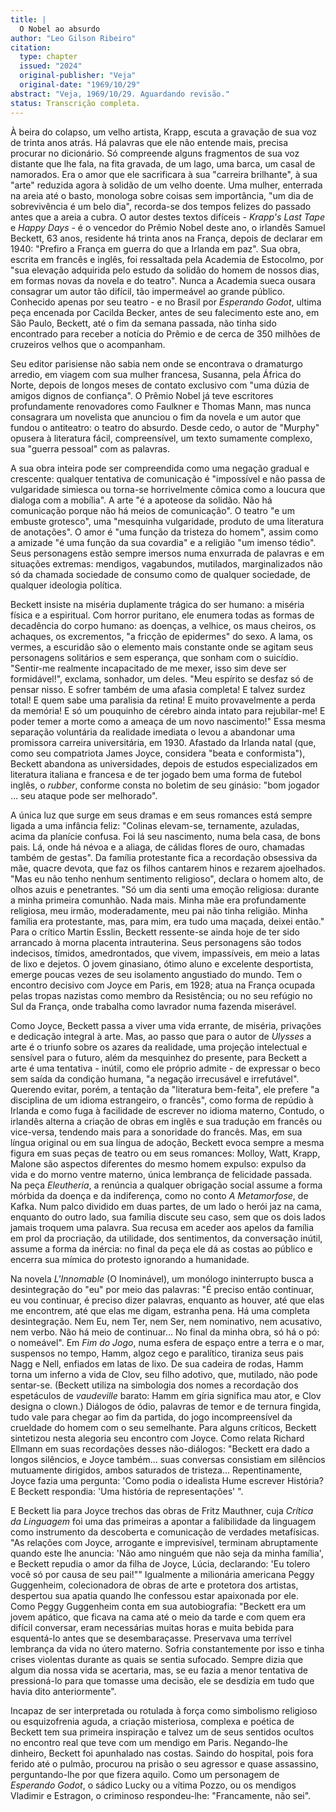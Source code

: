 ```yaml
---
title: |
  O Nobel ao absurdo
author: "Leo Gilson Ribeiro"
citation:
  type: chapter
  issued: "2024"
  original-publisher: "Veja"
  original-date: "1969/10/29"
abstract: "Veja, 1969/10/29. Aguardando revisão."
status: Transcrição completa.
---
```


À beira do colapso, um velho artista, Krapp, escuta a gravação de sua voz de trinta anos atrás. Há palavras que ele não entende mais, precisa procurar no dicionário. Só compreende alguns fragmentos de sua voz distante que lhe fala, na fita gravada, de um lago, uma barca, um casal de namorados. Era o amor que ele sacrificara à sua "carreira brilhante", à sua "arte" reduzida agora à solidão de um velho doente. Uma mulher, enterrada na areia até o basto, monologa sobre coisas sem importância, "um dia de sobrevivência é um belo dia", recorda-se dos tempos felizes do passado antes que a areia a cubra. O autor destes textos difíceis - *Krapp's Last Tape* e *Happy Days* - é o vencedor do Prêmio Nobel deste ano, o irlandês Samuel Beckett, 63 anos, residente há trinta anos na França, depois de declarar em 1940: "Prefiro a França em guerra do que a Irlanda em paz". Sua obra, escrita em francês e inglês, foi ressaltada pela Academia de Estocolmo, por "sua elevação adquirida pelo estudo da solidão do homem de nossos dias, em formas novas da novela e do teatro". Nunca a Academia sueca ousara consagrar um autor tão difícil, tão impermeável ao grande público. Conhecido apenas por seu teatro - e no Brasil por *Esperando Godot*, ultima peça encenada por Cacilda Becker, antes de seu falecimento este ano, em São Paulo, Beckett, até o fim da semana passada, não tinha sido encontrado para receber a notícia do Prêmio e de cerca de 350 milhões de cruzeiros velhos que o acompanham.

Seu editor parisiense não sabia nem onde se encontrava o dramaturgo arredio, em viagem com sua mulher francesa, Susanna, pela África do Norte, depois de longos meses de contato exclusivo com "uma dúzia de amigos dignos de confiança". O Prêmio Nobel já teve escritores profundamente renovadores como Faulkner e Thomas Mann, mas nunca consagrara um novelista que anunciou o fim da novela e um autor que fundou o antiteatro: o teatro do absurdo. Desde cedo, o autor de "Murphy" opusera à literatura fácil, compreensível, um texto sumamente complexo, sua "guerra pessoal" com as palavras.

A sua obra inteira pode ser compreendida como uma negação gradual e crescente: qualquer tentativa de comunicação é "impossível e não passa de vulgaridade simiesca ou torna-se horrivelmente cômica como a loucura que dialoga com a mobília". A arte "é a apoteose da solidão. Não há comunicação porque não há meios de comunicação". O teatro "e um embuste grotesco", uma "mesquinha vulgaridade, produto de uma literatura de anotações". O amor é "uma função da tristeza do homem", assim como a amizade "é uma função da sua covardia" e a religião "um imenso tédio". Seus personagens estão sempre imersos numa enxurrada de palavras e em situações extremas: mendigos, vagabundos, mutilados, marginalizados não só da chamada sociedade de consumo como de qualquer sociedade, de qualquer ideologia política.

Beckett insiste na miséria duplamente trágica do ser humano: a miséria física e a espiritual. Com horror puritano, ele enumera todas as formas de decadência do corpo humano: as doenças, a velhice, os maus cheiros, os achaques, os excrementos, "a fricção de epidermes" do sexo. A lama, os vermes, a escuridão são o elemento mais constante onde se agitam seus personagens solitários e sem esperança, que sonham com o suicídio. "Sentir-me realmente incapacitado de me mexer, isso sim deve ser formidável!", exclama, sonhador, um deles. "Meu espírito se desfaz só de pensar nisso. E sofrer também de uma afasia completa! E talvez surdez total! E quem sabe uma paralisia da retina! E muito provavelmente a perda da memória! E só um pouquinho de cérebro ainda intato para rejubilar-me! E poder temer a morte como a ameaça de um novo nascimento!" Essa mesma separação voluntária da realidade imediata o levou a abandonar uma promissora carreira universitária, em 1930. Afastado da Irlanda natal (que, como seu compatriota James Joyce, considera "beata e conformista"), Beckett abandona as universidades, depois de estudos especializados em literatura italiana e francesa e de ter jogado bem uma forma de futebol inglês, o *rubber*, conforme consta no boletim de seu ginásio: "bom jogador \... seu ataque pode ser melhorado".

A única luz que surge em seus dramas e em seus romances está sempre ligada a uma infância feliz: "Colinas elevam-se, ternamente, azuladas, acima da planície confusa. Foi lá seu nascimento, numa bela casa, de bons pais. Lá, onde há névoa e a aliaga, de cálidas flores de ouro, chamadas também de gestas". Da família protestante fica a recordação obsessiva da mãe, quacre devota, que faz os filhos cantarem hinos e rezarem ajoelhados. "Mas eu não tenho nenhum sentimento religioso", declara o homem alto, de olhos azuis e penetrantes. "Só um dia senti uma emoção religiosa: durante a minha primeira comunhão. Nada mais. Minha mãe era profundamente religiosa, meu irmão, moderadamente, meu pai não tinha religião. Minha família era protestante, mas, para mim, era tudo uma maçada, deixei então." Para o crítico Martin Esslin, Beckett ressente-se ainda hoje de ter sido arrancado à morna placenta intrauterina. Seus personagens são todos indecisos, tímidos, amedrontados, que vivem, impassíveis, em meio a latas de lixo e dejetos. O jovem ginasiano, ótimo aluno e excelente desportista, emerge poucas vezes de seu isolamento angustiado do mundo. Tem o encontro decisivo com Joyce em Paris, em 1928; atua na França ocupada pelas tropas nazistas como membro da Resistência; ou no seu refúgio no Sul da França, onde trabalha como lavrador numa fazenda miserável.

Como Joyce, Весkett passa a viver uma vida errante, de miséria, privações e dedicação integral à arte. Mas, ao passo que para o autor de *Ulysses* a arte é o triunfo sobre os azares da realidade, uma projeção intelectual e sensível para o futuro, além da mesquinhez do presente, para Beckett a arte é uma tentativa - inútil, como ele próprio admite - de expressar o beco sem saída da condição humana, "a negação irrecusável e irrefutável". Querendo evitar, porém, a tentação da "literatura bem-feita", ele prefere "a disciplina de um idioma estrangeiro, o francês", como forma de repúdio à Irlanda e como fuga à facilidade de escrever no idioma materno, Contudo, o irlandês alterna a criação de obras em inglês e sua tradução em francês ou vice-versa, tendendo mais para a sonoridade do francês. Mas, em sua língua original ou em sua língua de adoção, Beckett evoca sempre a mesma figura em suas peças de teatro ou em seus romances: Molloy, Watt, Krapp, Malone são aspectos diferentes do mesmo homem expulso: expulso da vida e do morno ventre materno, única lembrança de felicidade passada. Na peça *Eleutheria*, a renúncia a qualquer obrigação social assume a forma mórbida da doença e da indiferença, como no conto *A Metamorfose*, de Kafka. Num palco dividido em duas partes, de um lado o herói jaz na cama, enquanto do outro lado, sua família discute seu caso, sem que os dois lados jamais troquem uma palavra. Sua recusa em aceder aos apelos da família em prol da procriação, da utilidade, dos sentimentos, da conversação inútil, assume a forma da inércia: no final da peça ele dá as costas ao público e encerra sua mímica do protesto ignorando a humanidade.

Na novela *L'Innomable* (O Inominável), um monólogo ininterrupto busca a desintegração do "eu" por meio das palavras: "É preciso então continuar, eu vou continuar, é preciso dizer palavras, enquanto as houver, até que elas me encontrem, até que elas me digam, estranha pena. Há uma completa desintegração. Nem Eu, nem Ter, nem Ser, nem nominativo, nem acusativo, nem verbo. Não há meio de continuar\... No final da minha obra, só há o pó: o nomeável". Em *Fim do Jogo*, numa esfera de espaço entre a terra e o mar, suspensos no tempo, Hamm, algoz cego e paralítico, tiraniza seus pais Nagg e Nell, enfiados em latas de lixo. De sua cadeira de rodas, Hamm torna um inferno a vida de Clov, seu filho adotivo, que, mutilado, não pode sentar-se. (Beckett utiliza na simbologia dos nomes a recordação dos espetáculos de *vaudeville* barato: Hamm em gíria significa mau ator, e Clov designa o clown.) Diálogos de ódio, palavras de temor e de ternura fingida, tudo vale para chegar ao fim da partida, do jogo incompreensível da crueldade do homem com o seu semelhante. Para alguns críticos, Beckett sintetizou nesta alegoria seu encontro com Joyce. Como relata Richard Ellmann em suas recordações desses não-diálogos: "Beckett era dado a longos silêncios, e Joyce também\... suas conversas consistiam em silêncios mutuamente dirigidos, ambos saturados de tristeza\... Repentinamente, Joyce fazia uma pergunta: 'Como podia o idealista Hume escrever História? E Beckett respondia: 'Uma história de representações' ".

E Beckett lia para Joyce trechos das obras de Fritz Mauthner, cuja *Crítica da Linguagem* foi uma das primeiras a apontar a falibilidade da linguagem como instrumento da descoberta e comunicação de verdades metafísicas. "As relações com Joyce, arrogante e imprevisível, terminam abruptamente quando este lhe anuncia: 'Não amo ninguém que não seja da minha família', e Beckett repudia o amor da filha de Joyce, Lúcia, declarando: 'Eu tolero você só por causa de seu pai!"" Igualmente a milionária americana Peggy Guggenheim, colecionadora de obras de arte e protetora dos artistas, despertou sua apatia quando lhe confessou estar apaixonada por ele. Como Peggy Guggenheim conta em sua autobiografia: "Beckett era um jovem apático, que ficava na cama até o meio da tarde e com quem era difícil conversar, eram necessárias muitas horas e muita bebida para esquentá-lo antes que se desembaraçasse. Preservava uma terrível lembrança da vida no útero materno. Sofria constantemente por isso e tinha crises violentas durante as quais se sentia sufocado. Sempre dizia que algum dia nossa vida se acertaria, mas, se eu fazia a menor tentativa de pressioná-lo para que tomasse uma decisão, ele se desdizia em tudo que havia dito anteriormente".

Incapaz de ser interpretada ou rotulada à força como simbolismo religioso ou esquizofrenia aguda, a criação misteriosa, complexa e poética de Beckett tem sua primeira inspiração e talvez um de seus sentidos ocultos no encontro real que teve com um mendigo em Paris. Negando-lhe dinheiro, Beckett foi apunhalado nas costas. Saindo do hospital, pois fora ferido até o pulmão, procurou na prisão o seu agressor e quase assassino, perguntando-lhe por que fizera aquilo. Como um personagem de *Esperando Godot*, o sádico Lucky ou a vítima Pozzo, ou os mendigos Vladimir e Estragon, o criminoso respondeu-lhe: "Francamente, não sei".


